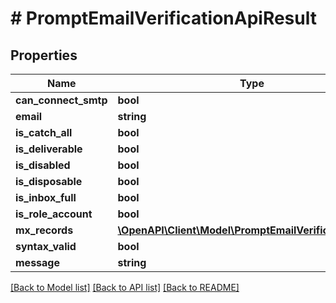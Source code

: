 # # PromptEmailVerificationApiResult

## Properties

Name | Type | Description | Notes
------------ | ------------- | ------------- | -------------
**can_connect_smtp** | **bool** |  | [optional]
**email** | **string** |  | [optional]
**is_catch_all** | **bool** |  | [optional]
**is_deliverable** | **bool** |  | [optional]
**is_disabled** | **bool** |  | [optional]
**is_disposable** | **bool** |  | [optional]
**is_inbox_full** | **bool** |  | [optional]
**is_role_account** | **bool** |  | [optional]
**mx_records** | [**\OpenAPI\Client\Model\PromptEmailVerificationApiMX**](PromptEmailVerificationApiMX.md) |  | [optional]
**syntax_valid** | **bool** |  | [optional]
**message** | **string** |  | [optional]

[[Back to Model list]](../../README.md#models) [[Back to API list]](../../README.md#endpoints) [[Back to README]](../../README.md)

